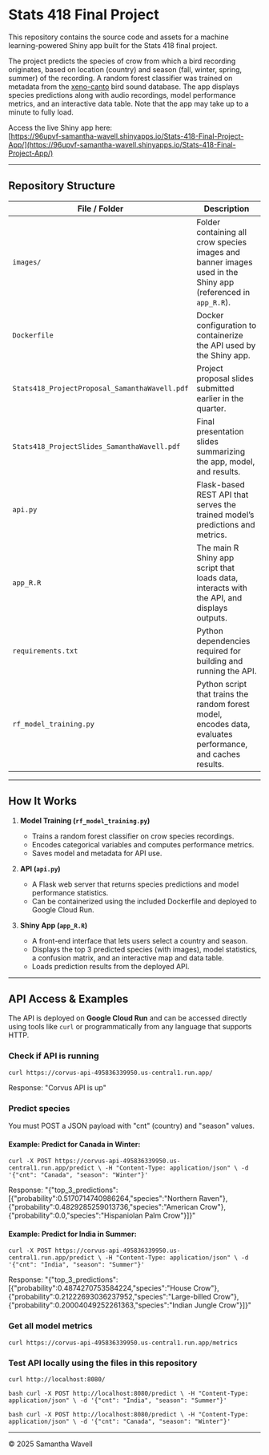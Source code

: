 # Stats 418 Final Project

This repository contains the source code and assets for a machine learning-powered Shiny app built for the Stats 418 final project.

The project predicts the species of crow from which a bird recording originates, based on location (country) and season (fall, winter, spring, summer) of the recording. A random forest classifier was trained on metadata from the [xeno-canto](https://xeno-canto.org) bird sound database. The app displays species predictions along with audio recordings, model performance metrics, and an interactive data table. Note that the app may take up to a minute to fully load.

Access the live Shiny app here:  
[https://96upvf-samantha-wavell.shinyapps.io/Stats-418-Final-Project-App/](https://96upvf-samantha-wavell.shinyapps.io/Stats-418-Final-Project-App/)

---

## Repository Structure

| File / Folder | Description |
|---------------|-------------|
| `images/` | Folder containing all crow species images and banner images used in the Shiny app (referenced in `app_R.R`). |
| `Dockerfile` | Docker configuration to containerize the API used by the Shiny app. |
| `Stats418_ProjectProposal_SamanthaWavell.pdf` | Project proposal slides submitted earlier in the quarter. |
| `Stats418_ProjectSlides_SamanthaWavell.pdf` | Final presentation slides summarizing the app, model, and results. |
| `api.py` | Flask-based REST API that serves the trained model’s predictions and metrics. |
| `app_R.R` | The main R Shiny app script that loads data, interacts with the API, and displays outputs. |
| `requirements.txt` | Python dependencies required for building and running the API. |
| `rf_model_training.py` | Python script that trains the random forest model, encodes data, evaluates performance, and caches results. |

---

## How It Works

1. **Model Training (`rf_model_training.py`)**
   - Trains a random forest classifier on crow species recordings.
   - Encodes categorical variables and computes performance metrics.
   - Saves model and metadata for API use.

2. **API (`api.py`)**
   - A Flask web server that returns species predictions and model performance statistics.
   - Can be containerized using the included Dockerfile and deployed to Google Cloud Run.

3. **Shiny App (`app_R.R`)**
   - A front-end interface that lets users select a country and season.
   - Displays the top 3 predicted species (with images), model statistics, a confusion matrix, and an interactive map and data table.
   - Loads prediction results from the deployed API.

---

## API Access & Examples

The API is deployed on **Google Cloud Run** and can be accessed directly using tools like `curl` or programmatically from any language that supports HTTP.

### Check if API is running
```curl https://corvus-api-495836339950.us-central1.run.app/```

Response: "Corvus API is up"

### Predict species
You must POST a JSON payload with "cnt" (country) and "season" values.

#### Example: Predict for Canada in Winter:

```curl -X POST https://corvus-api-495836339950.us-central1.run.app/predict \ -H "Content-Type: application/json" \ -d '{"cnt": "Canada", "season": "Winter"}'```

Response: "{"top_3_predictions":[{"probability":0.5170714740986264,"species":"Northern Raven"},{"probability":0.4829285259013736,"species":"American Crow"},{"probability":0.0,"species":"Hispaniolan Palm Crow"}]}"

#### Example: Predict for India in Summer:

```curl -X POST https://corvus-api-495836339950.us-central1.run.app/predict \ -H "Content-Type: application/json" \ -d '{"cnt": "India", "season": "Summer"}'```

Response: "{"top_3_predictions":[{"probability":0.4874270753584224,"species":"House Crow"},{"probability":0.21222693036237952,"species":"Large-billed Crow"},{"probability":0.20004049252261363,"species":"Indian Jungle Crow"}]}"

### Get all model metrics
```curl https://corvus-api-495836339950.us-central1.run.app/metrics```

### Test API locally using the files in this repository
```curl http://localhost:8080/```

```bash curl -X POST http://localhost:8080/predict \ -H "Content-Type: application/json" \ -d '{"cnt": "India", "season": "Summer"}' ```

```bash curl -X POST http://localhost:8080/predict \ -H "Content-Type: application/json" \ -d '{"cnt": "Canada", "season": "Winter"}' ```

---

© 2025 Samantha Wavell
